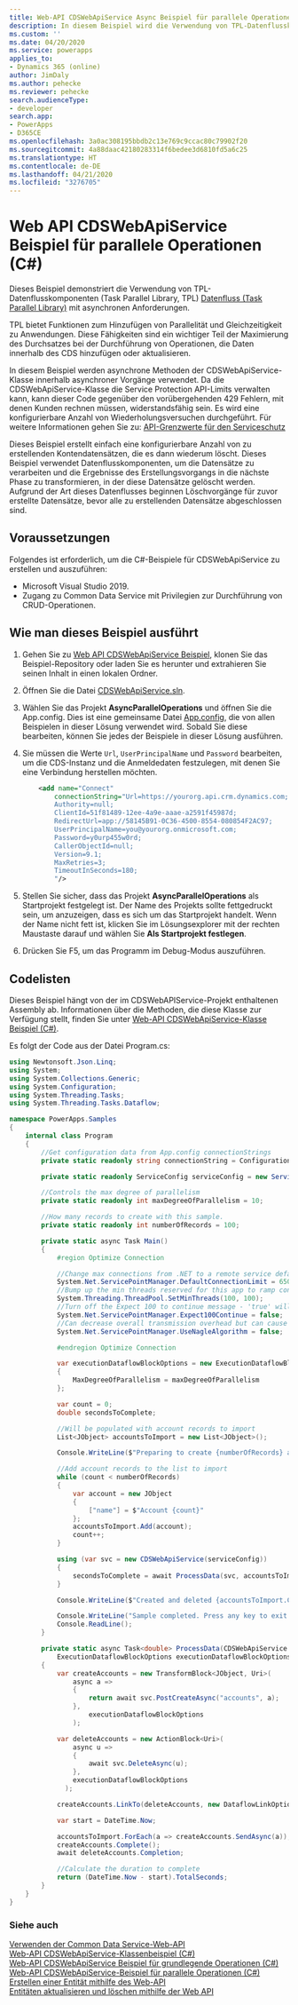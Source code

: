 ```yaml
---
title: Web-API CDSWebApiService Async Beispiel für parallele Operationen (C#) (Common Data Service) | Microsoft Docs
description: In diesem Beispiel wird die Verwendung von TPL-Datenflusskomponenten (Task Parallel Library) mit asynchronen Anforderungen demonstriert.
ms.custom: ''
ms.date: 04/20/2020
ms.service: powerapps
applies_to:
- Dynamics 365 (online)
author: JimDaly
ms.author: pehecke
ms.reviewer: pehecke
search.audienceType:
- developer
search.app:
- PowerApps
- D365CE
ms.openlocfilehash: 3a0ac308195bbdb2c13e769c9ccac80c79902f20
ms.sourcegitcommit: 4a88daac42180283314f6bedee3d6810fd5a6c25
ms.translationtype: HT
ms.contentlocale: de-DE
ms.lasthandoff: 04/21/2020
ms.locfileid: "3276705"
---
```

# <a name="web-api-cdswebapiservice-async-parallel-operations-sample-c"></a>Web API CDSWebApiService Beispiel für parallele Operationen (C#)

Dieses Beispiel demonstriert die Verwendung von TPL-Datenflusskomponenten (Task Parallel Library, TPL) [Datenfluss (Task Parallel Library)](/dotnet/standard/parallel-programming/dataflow-task-parallel-library) mit asynchronen Anforderungen.

TPL bietet Funktionen zum Hinzufügen von Parallelität und Gleichzeitigkeit zu Anwendungen. Diese Fähigkeiten sind ein wichtiger Teil der Maximierung des Durchsatzes bei der Durchführung von Operationen, die Daten innerhalb des CDS hinzufügen oder aktualisieren.

In diesem Beispiel werden asynchrone Methoden der CDSWebApiService-Klasse innerhalb asynchroner Vorgänge verwendet. Da die CDSWebApiService-Klasse die Service Protection API-Limits verwalten kann, kann dieser Code gegenüber den vorübergehenden 429 Fehlern, mit denen Kunden rechnen müssen, widerstandsfähig sein. Es wird eine konfigurierbare Anzahl von Wiederholungsversuchen durchgeführt. Für weitere Informationen gehen Sie zu: [API-Grenzwerte für den Serviceschutz](../../api-limits.md)

Dieses Beispiel erstellt einfach eine konfigurierbare Anzahl von zu erstellenden Kontendatensätzen, die es dann wiederum löscht. Dieses Beispiel verwendet Datenflusskomponenten, um die Datensätze zu verarbeiten und die Ergebnisse des Erstellungsvorgangs in die nächste Phase zu transformieren, in der diese Datensätze gelöscht werden. Aufgrund der Art dieses Datenflusses beginnen Löschvorgänge für zuvor erstellte Datensätze, bevor alle zu erstellenden Datensätze abgeschlossen sind.

## <a name="prerequisites"></a>Voraussetzungen

Folgendes ist erforderlich, um die C#-Beispiele für CDSWebApiService zu erstellen und auszuführen:

- Microsoft Visual Studio 2019. 
- Zugang zu Common Data Service mit Privilegien zur Durchführung von CRUD-Operationen.
  
<a name="bkmk_runSample"></a>
  
## <a name="how-to-run-this-sample"></a>Wie man dieses Beispiel ausführt

1. Gehen Sie zu [Web API CDSWebApiService Beispiel](https://github.com/microsoft/PowerApps-Samples/tree/master/cds/webapi/C%23/CDSWebApiService), klonen Sie das Beispiel-Repository oder laden Sie es herunter und extrahieren Sie seinen Inhalt in einen lokalen Ordner.

1. Öffnen Sie die Datei [CDSWebApiService.sln](https://github.com/microsoft/PowerApps-Samples/blob/master/cds/webapi/C%23/CDSWebApiService/CDSWebApiService.sln).

1. Wählen Sie das Projekt **AsyncParallelOperations** und öffnen Sie die App.config. Dies ist eine gemeinsame Datei [App.config](https://github.com/microsoft/PowerApps-Samples/blob/master/cds/webapi/C%23/CDSWebApiService/App.config), die von allen Beispielen in dieser Lösung verwendet wird. Sobald Sie diese bearbeiten, können Sie jedes der Beispiele in dieser Lösung ausführen.

1. Sie müssen die Werte `Url`, `UserPrincipalName` und `Password` bearbeiten, um die CDS-Instanz und die Anmeldedaten festzulegen, mit denen Sie eine Verbindung herstellen möchten.

    ```xml
        <add name="Connect"
            connectionString="Url=https://yourorg.api.crm.dynamics.com;
            Authority=null;
            ClientId=51f81489-12ee-4a9e-aaae-a2591f45987d;
            RedirectUrl=app://58145B91-0C36-4500-8554-080854F2AC97;
            UserPrincipalName=you@yourorg.onmicrosoft.com;
            Password=y0urp455w0rd;
            CallerObjectId=null;
            Version=9.1;
            MaxRetries=3;
            TimeoutInSeconds=180;
            "/>
    ```

1. Stellen Sie sicher, dass das Projekt **AsyncParallelOperations** als Startprojekt festgelegt ist. Der Name des Projekts sollte fettgedruckt sein, um anzuzeigen, dass es sich um das Startprojekt handelt. Wenn der Name nicht fett ist, klicken Sie im Lösungsexplorer mit der rechten Maustaste darauf und wählen Sie **Als Startprojekt festlegen**.

1. Drücken Sie F5, um das Programm im Debug-Modus auszuführen.

## <a name="code-listing"></a>Codelisten

Dieses Beispiel hängt von der im CDSWebAPIService-Projekt enthaltenen Assembly ab. Informationen über die Methoden, die diese Klasse zur Verfügung stellt, finden Sie unter [Web-API CDSWebApiService-Klasse Beispiel (C#)](cdswebapiservice.md).

Es folgt der Code aus der Datei Program.cs:

```csharp
using Newtonsoft.Json.Linq;
using System;
using System.Collections.Generic;
using System.Configuration;
using System.Threading.Tasks;
using System.Threading.Tasks.Dataflow;

namespace PowerApps.Samples
{
    internal class Program
    {
        //Get configuration data from App.config connectionStrings
        private static readonly string connectionString = ConfigurationManager.ConnectionStrings["Connect"].ConnectionString;

        private static readonly ServiceConfig serviceConfig = new ServiceConfig(connectionString);

        //Controls the max degree of parallelism
        private static readonly int maxDegreeOfParallelism = 10;

        //How many records to create with this sample.
        private static readonly int numberOfRecords = 100;

        private static async Task Main()
        {
            #region Optimize Connection

            //Change max connections from .NET to a remote service default: 2
            System.Net.ServicePointManager.DefaultConnectionLimit = 65000;
            //Bump up the min threads reserved for this app to ramp connections faster - minWorkerThreads defaults to 4, minIOCP defaults to 4
            System.Threading.ThreadPool.SetMinThreads(100, 100);
            //Turn off the Expect 100 to continue message - 'true' will cause the caller to wait until it round-trip confirms a connection to the server
            System.Net.ServicePointManager.Expect100Continue = false;
            //Can decrease overall transmission overhead but can cause delay in data packet arrival
            System.Net.ServicePointManager.UseNagleAlgorithm = false;

            #endregion Optimize Connection

            var executionDataflowBlockOptions = new ExecutionDataflowBlockOptions
            {
                MaxDegreeOfParallelism = maxDegreeOfParallelism
            };

            var count = 0;
            double secondsToComplete;

            //Will be populated with account records to import
            List<JObject> accountsToImport = new List<JObject>();

            Console.WriteLine($"Preparing to create {numberOfRecords} acccount records using Web API.");

            //Add account records to the list to import
            while (count < numberOfRecords)
            {
                var account = new JObject
                {
                    ["name"] = $"Account {count}"
                };
                accountsToImport.Add(account);
                count++;
            }

            using (var svc = new CDSWebApiService(serviceConfig))
            {
                secondsToComplete = await ProcessData(svc, accountsToImport, executionDataflowBlockOptions);
            }

            Console.WriteLine($"Created and deleted {accountsToImport.Count} accounts in  {Math.Round(secondsToComplete)} seconds.");

            Console.WriteLine("Sample completed. Press any key to exit.");
            Console.ReadLine();
        }

        private static async Task<double> ProcessData(CDSWebApiService svc, List<JObject> accountsToImport,
            ExecutionDataflowBlockOptions executionDataflowBlockOptions)
        {
            var createAccounts = new TransformBlock<JObject, Uri>(
                async a =>
                {
                    return await svc.PostCreateAsync("accounts", a);
                },
                    executionDataflowBlockOptions
                );

            var deleteAccounts = new ActionBlock<Uri>(
                async u =>
                {
                    await svc.DeleteAsync(u);
                },
                executionDataflowBlockOptions
              );

            createAccounts.LinkTo(deleteAccounts, new DataflowLinkOptions { PropagateCompletion = true });

            var start = DateTime.Now;

            accountsToImport.ForEach(a => createAccounts.SendAsync(a));
            createAccounts.Complete();
            await deleteAccounts.Completion;

            //Calculate the duration to complete
            return (DateTime.Now - start).TotalSeconds;
        }
    }
}
```

### <a name="see-also"></a>Siehe auch

[Verwenden der Common Data Service-Web-API](../overview.md)<br />
[Web-API CDSWebApiService-Klassenbeispiel (C#)](cdswebapiservice.md)<br />
[Web-API CDSWebApiService Beispiel für grundlegende Operationen (C#)](cdswebapiservice-basic-operations.md)<br />
[Web-API CDSWebApiService-Beispiel für parallele Operationen (C#)](cdswebapiservice-parallel-operations.md)<br />
[Erstellen einer Entität mithilfe des Web-API](../create-entity-web-api.md)<br />
[Entitäten aktualisieren und löschen mithilfe der Web API](../update-delete-entities-using-web-api.md)
